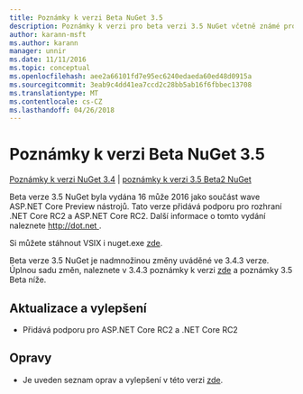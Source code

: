 ```yaml
---
title: Poznámky k verzi Beta NuGet 3.5
description: Poznámky k verzi pro beta verzi 3.5 NuGet včetně známé problémy, opravy chyb, přidaných funkcí a chcete.
author: karann-msft
ms.author: karann
manager: unnir
ms.date: 11/11/2016
ms.topic: conceptual
ms.openlocfilehash: aee2a66101fd7e95ec6240edaeda60ed48d0915a
ms.sourcegitcommit: 3eab9c4dd41ea7ccd2c28bb5ab16f6fbbec13708
ms.translationtype: MT
ms.contentlocale: cs-CZ
ms.lasthandoff: 04/26/2018
---
```

# <a name="nuget-35-beta-release-notes"></a>Poznámky k verzi Beta NuGet 3.5

[Poznámky k verzi NuGet 3.4](../release-notes/nuget-3.4.md) | [poznámky k verzi 3.5 Beta2 NuGet](../release-notes/nuget-3.5-Beta2.md)

Beta verze 3.5 NuGet byla vydána 16 může 2016 jako součást wave ASP.NET Core Preview nástrojů. Tato verze přidává podporu pro rozhraní .NET Core RC2 a ASP.NET Core RC2. Další informace o tomto vydání naleznete [ http://dot.net ](http://dot.net).

Si můžete stáhnout VSIX i nuget.exe [zde](https://dist.nuget.org/index.html).

Beta verze 3.5 NuGet je nadmnožinou změny uváděné ve 3.4.3 verze. Úplnou sadu změn, naleznete v 3.4.3 poznámky k verzi [zde](https://github.com/NuGet/Home/issues?q=is%3Aissue+milestone%3A3.4.3+is%3Aclosed) a poznámky 3.5 Beta níže.

## <a name="updates-and-improvements"></a>Aktualizace a vylepšení

* Přidává podporu pro ASP.NET Core RC2 a .NET Core RC2

## <a name="fixes"></a>Opravy

* Je uveden seznam oprav a vylepšení v této verzi [zde](https://github.com/NuGet/Home/issues?q=is%3Aissue+milestone%3A%223.5+Beta%22+is%3Aclosed).